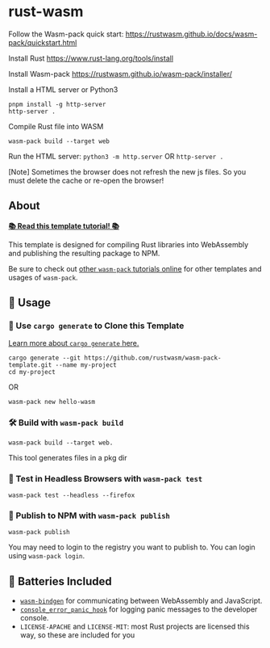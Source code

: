 # rust-wasm

Follow the Wasm-pack quick start:
https://rustwasm.github.io/docs/wasm-pack/quickstart.html

Install Rust
https://www.rust-lang.org/tools/install

Install Wasm-pack
https://rustwasm.github.io/wasm-pack/installer/

Install a HTML server or Python3
```
pnpm install -g http-server
http-server .
```


Compile Rust file into WASM
```
wasm-pack build --target web
```
Run the HTML server:
`python3 -m http.server` OR `http-server .`

[Note] Sometimes the browser does not refresh the new js files. So you must delete the cache or re-open the browser!

## About

[**📚 Read this template tutorial! 📚**][template-docs]

This template is designed for compiling Rust libraries into WebAssembly and
publishing the resulting package to NPM.

Be sure to check out [other `wasm-pack` tutorials online][tutorials] for other
templates and usages of `wasm-pack`.

[tutorials]: https://rustwasm.github.io/docs/wasm-pack/tutorials/index.html
[template-docs]: https://rustwasm.github.io/docs/wasm-pack/tutorials/npm-browser-packages/index.html

## 🚴 Usage

### 🐑 Use `cargo generate` to Clone this Template

[Learn more about `cargo generate` here.](https://github.com/ashleygwilliams/cargo-generate)

```
cargo generate --git https://github.com/rustwasm/wasm-pack-template.git --name my-project
cd my-project
```
OR
```
wasm-pack new hello-wasm
```

### 🛠️ Build with `wasm-pack build`

```
wasm-pack build --target web.
```
This tool generates files in a pkg dir

### 🔬 Test in Headless Browsers with `wasm-pack test`

```
wasm-pack test --headless --firefox
```


### 🎁 Publish to NPM with `wasm-pack publish`

```
wasm-pack publish
```
You may need to login to the registry you want to publish to. You can login using `wasm-pack login`.

## 🔋 Batteries Included

* [`wasm-bindgen`](https://github.com/rustwasm/wasm-bindgen) for communicating
  between WebAssembly and JavaScript.
* [`console_error_panic_hook`](https://github.com/rustwasm/console_error_panic_hook)
  for logging panic messages to the developer console.
* `LICENSE-APACHE` and `LICENSE-MIT`: most Rust projects are licensed this way, so these are included for you
